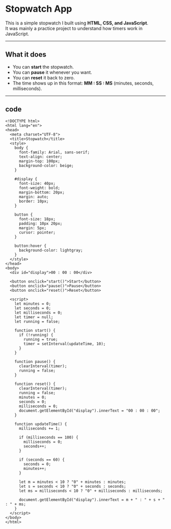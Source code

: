 # Stopwatch App 

This is a simple stopwatch I built using **HTML, CSS, and JavaScript**.  
It was mainly a practice project to understand how timers work in JavaScript.

---

## What it does
- You can **start** the stopwatch.  
- You can **pause** it whenever you want.  
- You can **reset** it back to zero.  
- The time shows up in this format: **MM : SS : MS** (minutes, seconds, milliseconds).

---

## code

```
<!DOCTYPE html>
<html lang="en">
<head>
  <meta charset="UTF-8">
  <title>Stopwatch</title>
  <style>
    body {
      font-family: Arial, sans-serif;
      text-align: center;
      margin-top: 100px;
      background-color: beige;
    }

    #display {
      font-size: 40px;
      font-weight: bold;
      margin-bottom: 20px;
      margin: auto;
      border: 10px;
    }

    button {
      font-size: 18px;
      padding: 10px 20px;
      margin: 5px;
      cursor: pointer;
    }

    button:hover {
      background-color: lightgray;
    }
  </style>
</head>
<body>
  <div id="display">00 : 00 : 00</div>

  <button onclick="start()">Start</button>
  <button onclick="pause()">Pause</button>
  <button onclick="reset()">Reset</button>

  <script>
    let minutes = 0;
    let seconds = 0;
    let milliseconds = 0;
    let timer = null;
    let running = false;

    function start() {
      if (!running) {
        running = true;
        timer = setInterval(updateTime, 10);
      }
    }

    function pause() {
      clearInterval(timer);
      running = false;
    }

    function reset() {
      clearInterval(timer);
      running = false;
      minutes = 0;
      seconds = 0;
      milliseconds = 0;
      document.getElementById("display").innerText = "00 : 00 : 00";
    }

    function updateTime() {
      milliseconds += 1;

      if (milliseconds == 100) {
        milliseconds = 0;
        seconds++;
      }

      if (seconds == 60) {
        seconds = 0;
        minutes++;
      }

      let m = minutes < 10 ? "0" + minutes : minutes;
      let s = seconds < 10 ? "0" + seconds : seconds;
      let ms = milliseconds < 10 ? "0" + milliseconds : milliseconds;

      document.getElementById("display").innerText = m + " : " + s + " : " + ms;
    }
  </script>
</body>
</html>


```
